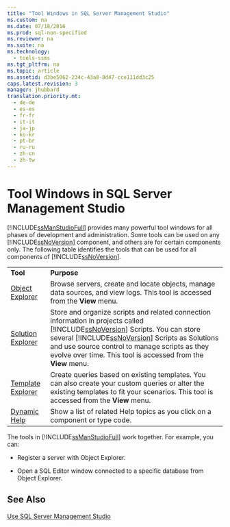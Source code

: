 ```yaml
---
title: "Tool Windows in SQL Server Management Studio"
ms.custom: na
ms.date: 07/18/2016
ms.prod: sql-non-specified
ms.reviewer: na
ms.suite: na
ms.technology: 
  - tools-ssms
ms.tgt_pltfrm: na
ms.topic: article
ms.assetid: d3be5062-234c-43a8-8d47-cce111dd3c25
caps.latest.revision: 3
manager: jhubbard
translation.priority.mt: 
  - de-de
  - es-es
  - fr-fr
  - it-it
  - ja-jp
  - ko-kr
  - pt-br
  - ru-ru
  - zh-cn
  - zh-tw
---
```

# Tool Windows in SQL Server Management Studio
[!INCLUDE[ssManStudioFull](../content/includes/ssManStudioFull_md.md)] provides many powerful tool windows for all phases of development and administration. Some tools can be used on any [!INCLUDE[ssNoVersion](../content/includes/ssNoVersion_md.md)] component, and others are for certain components only. The following table identifies the tools that can be used for all components of [!INCLUDE[ssNoVersion](../content/includes/ssNoVersion_md.md)].  
  
|||  
|-|-|  
|**Tool**|**Purpose**|  
|[Object Explorer](../content/Object-Explorer.md)|Browse servers, create and locate objects, manage data sources, and view logs. This tool is accessed from the **View** menu.|  
|[Solution Explorer](../content/Solution-Explorer.md)|Store and organize scripts and related connection information in projects called [!INCLUDE[ssNoVersion](../content/includes/ssNoVersion_md.md)] Scripts. You can store several [!INCLUDE[ssNoVersion](../content/includes/ssNoVersion_md.md)] Scripts as Solutions and use source control to manage scripts as they evolve over time. This tool is accessed from the **View** menu.|  
|[Template Explorer](../content/Template-Explorer.md)|Create queries based on existing templates. You can also create your custom queries or alter the existing templates to fit your scenarios. This tool is accessed from the **View** menu.|  
|[Dynamic Help](../content/User-Assistance-in-SQL-Server-Management-Studio.md)|Show a list of related Help topics as you click on a component or type code.|  
  
The tools in [!INCLUDE[ssManStudioFull](../content/includes/ssManStudioFull_md.md)] work together. For example, you can:  
  
-   Register a server with Object Explorer.  
  
-   Open a SQL Editor window connected to a specific database from Object Explorer.  
  
## See Also  
[Use SQL Server Management Studio](../content/Use-SQL-Server-Management-Studio.md)  
  
